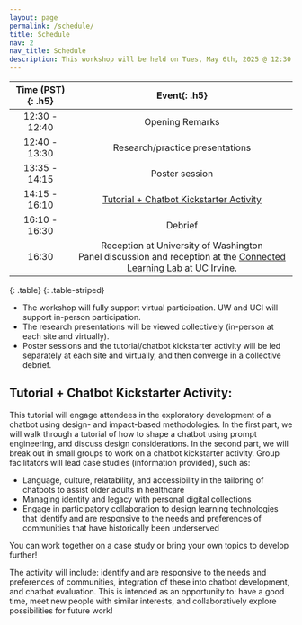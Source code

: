```yaml
---
layout: page
permalink: /schedule/
title: Schedule
nav: 2
nav_title: Schedule
description: This workshop will be held on Tues, May 6th, 2025 @ 12:30 – 4:30 PST. Note that all times are provided in Pacific Standard Time. 
---
```



| **Time (PST)**{: .h5} | **Event**{: .h5} |
| :-----:   | :-----: |
| 12:30 - 12:40  | Opening Remarks |
| 12:40 - 13:30  | Research/practice presentations |
| 13:35 - 14:15  | Poster session |
| 14:15 - 16:10  | [Tutorial + Chatbot Kickstarter Activity](#tutorial--chatbot-kickstarter-activity) |
| 16:10 - 16:30  | Debrief |
| 16:30 | Reception at University of Washington <br/> Panel discussion and reception at the [Connected Learning Lab](https://connectedlearning.uci.edu/) at UC Irvine.  |
{: .table}
{: .table-striped}

* The workshop will fully support virtual participation. UW and UCI will support in-person participation.
* The research presentations will be viewed collectively (in-person at each site and virtually). 
* Poster sessions and the tutorial/chatbot kickstarter activity will be led separately at each site and virtually, and then converge in a collective debrief.

## Tutorial + Chatbot Kickstarter Activity:

This tutorial will engage attendees in the exploratory development of a chatbot using design- and impact-based methodologies. In the first part, we will walk through a tutorial of how to shape a chatbot using prompt engineering, and discuss design considerations. In the second part, we will break out in small groups to work on a chatbot kickstarter activity. Group facilitators will lead case studies (information provided), such as:

* Language, culture, relatability, and accessibility in the tailoring of chatbots to assist older adults in healthcare 
* Managing identity and legacy with personal digital collections
* Engage in participatory collaboration to design learning technologies that identify and are responsive to the needs and preferences of communities that have historically been underserved

You can work together on a case study or bring your own topics to develop further!

The activity will include: identify and are responsive to the needs and preferences of communities, integration of these into chatbot development, and chatbot evaluation. This is intended as an opportunity to: have a good time, meet new people with similar interests, and collaboratively explore possibilities for future work!
